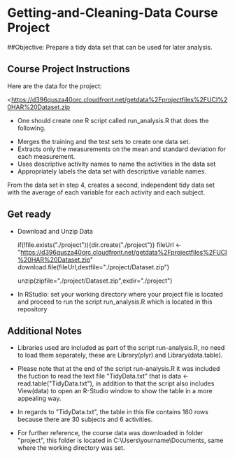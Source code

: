  Getting-and-Cleaning-Data Course Project
==========================================

##Objective:
Prepare a tidy data set that can be used for later analysis.

## Course Project Instructions
Here are the data for the project:

<https://d396qusza40orc.cloudfront.net/getdata%2Fprojectfiles%2FUCI%20HAR%20Dataset.zip

* One should create one R script called run_analysis.R that does the following. 

- Merges the training and the test sets to create one data set.
- Extracts only the measurements on the mean and standard deviation for each measurement. 
- Uses descriptive activity names to name the activities in the data set
- Appropriately labels the data set with descriptive variable names. 

From the data set in step 4, creates a second, independent tidy data set with the average of each variable for each activity and each subject.

## Get ready
* Download and Unzip Data

  if(!file.exists("./project")){dir.create("./project")}
  fileUrl <- "https://d396qusza40orc.cloudfront.net/getdata%2Fprojectfiles%2FUCI%20HAR%20Dataset.zip"
  download.file(fileUrl,destfile="./project/Dataset.zip")

  unzip(zipfile="./project/Dataset.zip",exdir="./project")

* In RStudio: set your working directory where your project file is located and proceed to run the script run_analysis.R which is located in this repository

## Additional Notes

* Libraries used are included as part of the script run-analysis.R, no need to load them separately, these are Library(plyr) and Library(data.table). 

* Please note that at the end of the script run-analysis.R it was included the fuction to read the text file "TidyData.txt" that is data <- read.table("TidyData.txt"), in addition to that the script also includes View(data) to open an R-Studio window to show the table in a more appealing way.

* In regards to "TidyData.txt", the table in this file contains 180 rows because there are 30 subjects and 6 activities.

* For further reference, the course data was downloaded in folder "project", this folder is located in C:\Users\yourname\Documents, same where the working directory was set.
